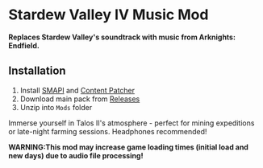 # Stardew Valley IV Music Mod

**Replaces Stardew Valley's soundtrack with music from Arknights: Endfield.**

## Installation
1. Install [SMAPI](https://smapi.io/) and [Content Patcher](https://www.nexusmods.com/stardewvalley/mods/1915)
2. Download main pack from [Releases](https://github.com/Rosmontis220/StardewValleyIV/releases)
3. Unzip into `Mods` folder

Immerse yourself in Talos II's atmosphere - perfect for mining expeditions or late-night farming sessions. Headphones recommended!

**WARNING:This mod may increase game loading times (initial load and new days) due to audio file processing!**
